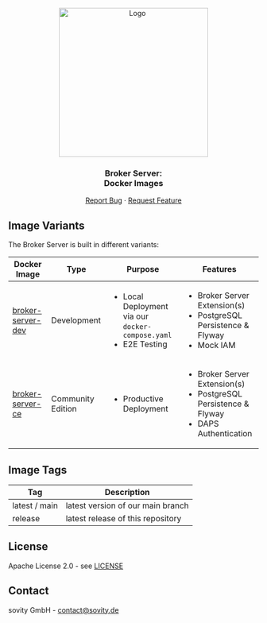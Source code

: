 <!-- PROJECT LOGO -->
<br />
<div align="center">
  <a href="https://github.com/sovity/edc-broker-server-extension">
    <img src="https://raw.githubusercontent.com/sovity/edc-ui/main/src/assets/images/sovity_logo.svg" alt="Logo" width="300">
  </a>

<h3 align="center">Broker Server:<br />Docker Images</h3>

  <p align="center">
    <a href="https://github.com/sovity/edc-broker-server-extension/issues/new?template=bug_report.md">Report Bug</a>
    ·
    <a href="https://github.com/sovity/edc-broker-server-extension/issues/new?template=feature_request.md">Request Feature</a>
  </p>
</div>

## Image Variants

The Broker Server is built in different variants:

| Docker Image                                                                           | Type              | Purpose                                                                              | Features                                                                                                         |
|----------------------------------------------------------------------------------------|-------------------|--------------------------------------------------------------------------------------|------------------------------------------------------------------------------------------------------------------|
| [broker-server-dev](https://github.com/sovity/edc-ce/pkgs/container/broker-server-dev) | Development       | <ul><li>Local Deployment via our `docker-compose.yaml`</li><li>E2E Testing</li></ul> | <ul><li>Broker Server Extension(s)</li><li>PostgreSQL Persistence & Flyway</li><li>Mock IAM</li></ul>            |
| [broker-server-ce](https://github.com/sovity/edc-ce/pkgs/container/broker-server-ce)   | Community Edition | <ul><li>Productive Deployment</li></ul>                                              | <ul><li>Broker Server Extension(s)</li><li>PostgreSQL Persistence & Flyway</li><li>DAPS Authentication</li></ul> |

## Image Tags

| Tag           | Description                       |
|---------------|-----------------------------------|
| latest / main | latest version of our main branch |
| release       | latest release of this repository |

## License

Apache License 2.0 - see [LICENSE](../LICENSE)

## Contact

sovity GmbH - contact@sovity.de
